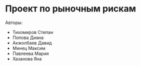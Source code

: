 # Проект по рыночным рискам
Авторы: 
- Тихомиров Степан
- Попова Диана
- Акжолбаев Давид
- Минец Максим
- Павлеева Мария
- Хазанова Яна

